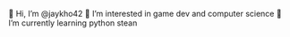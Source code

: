 👋 Hi, I’m @jaykho42
👀 I’m interested in game dev and computer science
🌱 I’m currently learning python
stean

<!---
jaykho42/jaykho42 is a ✨ special ✨ repository because its `README.md` (this file) appears on your GitHub profile.
You can click the Preview link to take a look at your changes.
--->
